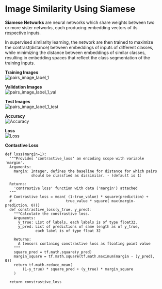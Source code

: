 # Image Similarity Using Siamese
<b>Siamese Networks</b> are neural networks which share weights between two or more sister networks, each producing embedding vectors of its respective inputs.

In supervised similarity learning, the network are then trained to maximize the contrast(distance) between embeddings of inputs of different classes, while minimizing the distance between embeddings of similar classes, resulting in embedding spaces that reflect the class segmentation of the training inputs.

<b>Training Images</b><br>
![pairs_image_label_1](https://user-images.githubusercontent.com/15634495/161435960-5b029bce-8a49-4f4f-aa91-72100e47d020.png) <br>

<b>Validation Images</b><br>
![pairs_image_label_1_val](https://user-images.githubusercontent.com/15634495/161436143-af8624ea-fb51-48dc-80f2-89f810b9b3a4.png) <br>

<b>Test Images</b><br>
![pairs_image_label_1_test](https://user-images.githubusercontent.com/15634495/161436291-ce80258c-d5d4-4f89-b8d6-bcd7c0201e74.png)<br>

<b>Accuracy</b></br>
![Accuracy](https://user-images.githubusercontent.com/15634495/161436339-18691e1d-c53d-4970-b27d-445ac64a90f2.png)<br>

<b>Loss</b><br>
![Loss](https://user-images.githubusercontent.com/15634495/161436369-56b17517-8166-4e78-8391-a81f76f030a3.png)<br>


<b>Contastive Loss</b><br>
```
def loss(margin=1):
  """Provides 'contrastive_loss' an encoding scope with variable 'margin'.
  Arguments:
    margin: Integer, defines the baseline for distance for which pairs
            should be classfied as dissimilar. - (default is 1)

  Returns:
    'contrastive loss' function with data ('margin') attached
  """
  # Contrastive loss = mean( (1-true_value) * square(prediction) +
  #                         true_value * square( max(margin-prediction, 0)))
  def constrastive_loss(y_true, y_pred):
    """Calculate the constrastive loss.
    Arguments:
      y_true: List of labels, each labels is of type float32.
      y_pred: List of predictions of same length as of y_true,
              each label is of type float 32

    Returns: 
      A tensors contaning constrastive loss as floating point value
    """
    square_pred = tf.math.square(y_pred)
    margin_square = tf.math.square(tf.math.maximum(margin - (y_pred), 0))
    return tf.math.reduce_mean(
        (1-y_true) * square_pred + (y_true) * margin_square
    )

  return constrastive_loss
  ```
